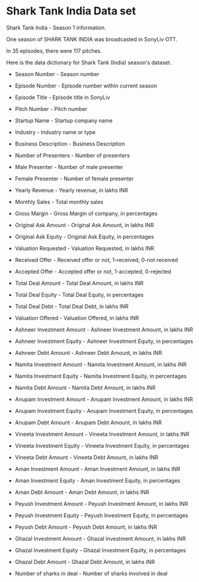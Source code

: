 # Shark Tank India Data set

Shark Tank India - Season 1 information.

One season of SHARK TANK INDIA was broadcasted in SonyLiv OTT.

In 35 episodes, there were 117 pitches.

Here is the data dictionary for Shark Tank (India) season's dataset.

- Season Number - Season number

- Episode Number - Episode number within current season

- Episode Title - Episode title in SonyLiv

- Pitch Number - Pitch number

- Startup Name - Startup company name

- Industry - Industry name or type

- Business Description - Business Description

- Number of Presenters - Number of presenters

- Male Presenter - Number of male presenter

- Female Presenter - Number of female presenter

- Yearly Revenue - Yearly revenue, in lakhs INR

- Monthly Sales - Total monthly sales

- Gross Margin - Gross Margin of company, in percentages

- Original Ask Amount - Original Ask Amount, in lakhs INR

- Original Ask Equity - Original Ask Equity, in percentages

- Valuation Requested - Valuation Requested, in lakhs INR

- Received Offer - Received offer or not, 1-received, 0-not received

- Accepted Offer - Accepted offer or not, 1-accepted, 0-rejected

- Total Deal Amount - Total Deal Amount, in lakhs INR

- Total Deal Equity - Total Deal Equity, in percentages

- Total Deal Debt - Total Deal Debt, in lakhs INR

- Valuation Offered - Valuation Offered, in lakhs INR

- Ashneer Investment Amount - Ashneer Investment Amount, in lakhs INR

- Ashneer Investment Equity - Ashneer Investment Equity, in percentages

- Ashneer Debt Amount - Ashneer Debt Amount, in lakhs INR

- Namita Investment Amount - Namita Investment Amount, in lakhs INR

- Namita Investment Equity - Namita Investment Equity, in percentages

- Namita Debt Amount - Namita Debt Amount, in lakhs INR

- Anupam Investment Amount - Anupam Investment Amount, in lakhs INR

- Anupam Investment Equity - Anupam Investment Equity, in percentages

- Anupam Debt Amount - Anupam Debt Amount, in lakhs INR

- Vineeta Investment Amount - Vineeta Investment Amount, in lakhs INR

- Vineeta Investment Equity - Vineeta Investment Equity, in percentages

- Vineeta Debt Amount - Vineeta Debt Amount, in lakhs INR

- Aman Investment Amount - Aman Investment Amount, in lakhs INR

- Aman Investment Equity - Aman Investment Equity, in percentages

- Aman Debt Amount - Aman Debt Amount, in lakhs INR

- Peyush Investment Amount - Peyush Investment Amount, in lakhs INR

- Peyush Investment Equity - Peyush Investment Equity, in percentages

- Peyush Debt Amount - Peyush Debt Amount, in lakhs INR

- Ghazal Investment Amount - Ghazal Investment Amount, in lakhs INR

- Ghazal Investment Equity - Ghazal Investment Equity, in percentages

- Ghazal Debt Amount - Ghazal Debt Amount, in lakhs INR

- Number of sharks in deal - Number of sharks involved in deal

